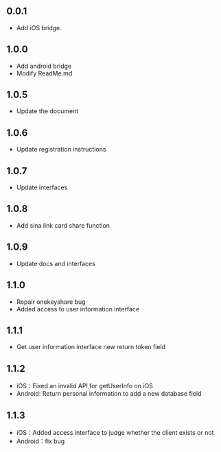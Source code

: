 ## 0.0.1

* Add iOS bridge.

## 1.0.0

* Add android bridge
* Modify ReadMe.md

## 1.0.5
* Update the document

## 1.0.6
* Update registration instructions

## 1.0.7
* Update interfaces

## 1.0.8
* Add sina link card share function

## 1.0.9
* Update docs and interfaces

## 1.1.0
* Repair onekeyshare bug
* Added access to user information interface

## 1.1.1
* Get user information interface new return token field

## 1.1.2
* iOS：Fixed an invalid API for getUserInfo on iOS
* Android: Return personal information to add a new database field

## 1.1.3
* iOS：Added access interface to judge whether the client exists or not
* Android：fix bug